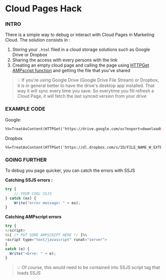 # Cloud Pages Hack

### INTRO

There is a simple way to debug or interact with Cloud Pages in Marketing Cloud. The solution consists in : 

1. Storing your `.html` filed in a cloud storage solutions such as Google Drive or Dropbox
2. Sharing the access with every persons with the link
3. Creating an empty cloud page and calling the page using [HTTPGet AMPscript function](https://developer.salesforce.com/docs/atlas.en-us.mc-programmatic-content.meta/mc-programmatic-content/httpget.htm) and getting the file that you've shared

> :bulb: If you're using Google Drive (Google Drive File Stream) or Dropbox, it is in general better to have the drive's desktop app installed. That way it will sync every time you save. So everytime you fill refresh a Cloud Page, it will fetch the last synced version from your drive



### EXAMPLE CODE

Google:

```html
%%=TreatAsContent(HTTPGet('https://drive.google.com/uc?export=download&id=FILE_ID_HERE'))=%%
```

Dropbox

```
%%=TreatAsContent(HTTPGet('https://dl.dropbox.com/s/ID/FILE_NAME_W_EXTENSION'))=%%
```



### GOING FURTHER

To debug you page quicker, you can catch the errors with SSJS 

**Catching SSJS errors :**

```javascript
try {
   	// YOUR COOL SSJS 
} catch (ex) {
    Write("error message: " + ex);
}
```



**Catching AMPscript errors**

```javascript
try {
</script>
%%[ /* PUT SOME AMPSCRIPT HERE */ ]%%
<script type="text/javascript" runat="server">
}
catch (e) {
  Write("<br>e: " + e);
}
```

> :bulb: Of course, this would need to be contained into SSJS script tag that loads SSJS


